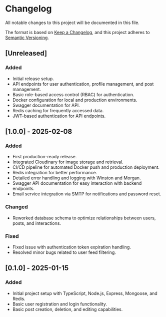 # Changelog

All notable changes to this project will be documented in this file.

The format is based on [Keep a Changelog](https://keepachangelog.com/en/1.0.0/), and this project adheres to [Semantic Versioning](https://semver.org/).

## [Unreleased]
### Added
- Initial release setup.
- API endpoints for user authentication, profile management, and post management.
- Basic role-based access control (RBAC) for authentication.
- Docker configuration for local and production environments.
- Swagger documentation for API.
- Redis caching for frequently accessed data.
- JWT-based authentication for API endpoints.

## [1.0.0] - 2025-02-08
### Added
- First production-ready release.
- Integrated Cloudinary for image storage and retrieval.
- CI/CD pipeline for automated Docker push and production deployment.
- Redis integration for better performance.
- Detailed error handling and logging with Winston and Morgan.
- Swagger API documentation for easy interaction with backend endpoints.
- Email service integration via SMTP for notifications and password reset.

### Changed
- Reworked database schema to optimize relationships between users, posts, and interactions.

### Fixed
- Fixed issue with authentication token expiration handling.
- Resolved minor bugs related to user feed filtering.

## [0.1.0] - 2025-01-15
### Added
- Initial project setup with TypeScript, Node.js, Express, Mongoose, and Redis.
- Basic user registration and login functionality.
- Basic post creation, deletion, and editing capabilities.

